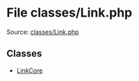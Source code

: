 File classes/Link.php
=========

Source: [classes/Link.php](https://github.com/PrestaShop/PrestaShop/blob/1.6.0.4/classes/Link.php)


Classes
-------

* [LinkCore](class.LinkCore.md)

